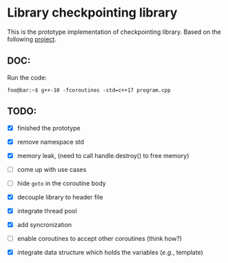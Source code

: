 # Library checkpointing library
This is the prototype implementation of checkpointing library. Based on the following [project](https://github.com/ljw1004/blog/tree/master/Async/AsyncWorkflow). 

## DOC:
Run the code: 
```console
foo@bar:~$ g++-10 -fcoroutines -std=c++17 program.cpp
```

## TODO:
- [x] finished the prototype
- [x] remove namespace std
- [x] memory leak, (need to call handle.destroy() to free memory)
- [ ] come up with use cases
- [ ] hide ```goto``` in the coroutine body 
- [x] decouple library to header file
- [x] integrate thread pool
- [x] add syncronization
- [ ] enable coroutines to accept other coroutines (think how?)  
- [x] integrate data structure which holds the variables (*e.g.*, template)

